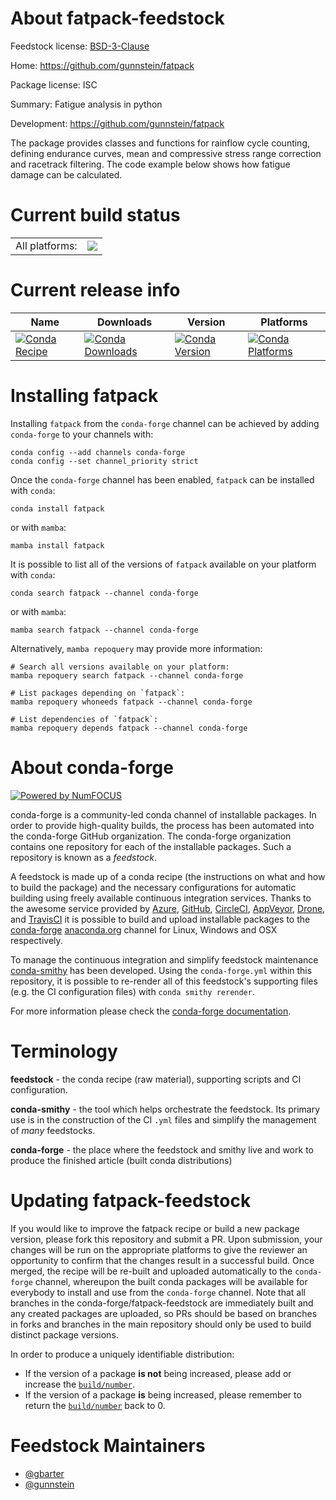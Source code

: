 About fatpack-feedstock
=======================

Feedstock license: [BSD-3-Clause](https://github.com/conda-forge/fatpack-feedstock/blob/main/LICENSE.txt)

Home: https://github.com/gunnstein/fatpack

Package license: ISC

Summary: Fatigue analysis in python

Development: https://github.com/gunnstein/fatpack

The package provides classes and functions for rainflow cycle counting,
defining endurance curves, mean and compressive stress range correction
and racetrack filtering. The code example below shows how fatigue damage
can be calculated.


Current build status
====================


<table><tr><td>All platforms:</td>
    <td>
      <a href="https://dev.azure.com/conda-forge/feedstock-builds/_build/latest?definitionId=19299&branchName=main">
        <img src="https://dev.azure.com/conda-forge/feedstock-builds/_apis/build/status/fatpack-feedstock?branchName=main">
      </a>
    </td>
  </tr>
</table>

Current release info
====================

| Name | Downloads | Version | Platforms |
| --- | --- | --- | --- |
| [![Conda Recipe](https://img.shields.io/badge/recipe-fatpack-green.svg)](https://anaconda.org/conda-forge/fatpack) | [![Conda Downloads](https://img.shields.io/conda/dn/conda-forge/fatpack.svg)](https://anaconda.org/conda-forge/fatpack) | [![Conda Version](https://img.shields.io/conda/vn/conda-forge/fatpack.svg)](https://anaconda.org/conda-forge/fatpack) | [![Conda Platforms](https://img.shields.io/conda/pn/conda-forge/fatpack.svg)](https://anaconda.org/conda-forge/fatpack) |

Installing fatpack
==================

Installing `fatpack` from the `conda-forge` channel can be achieved by adding `conda-forge` to your channels with:

```
conda config --add channels conda-forge
conda config --set channel_priority strict
```

Once the `conda-forge` channel has been enabled, `fatpack` can be installed with `conda`:

```
conda install fatpack
```

or with `mamba`:

```
mamba install fatpack
```

It is possible to list all of the versions of `fatpack` available on your platform with `conda`:

```
conda search fatpack --channel conda-forge
```

or with `mamba`:

```
mamba search fatpack --channel conda-forge
```

Alternatively, `mamba repoquery` may provide more information:

```
# Search all versions available on your platform:
mamba repoquery search fatpack --channel conda-forge

# List packages depending on `fatpack`:
mamba repoquery whoneeds fatpack --channel conda-forge

# List dependencies of `fatpack`:
mamba repoquery depends fatpack --channel conda-forge
```


About conda-forge
=================

[![Powered by
NumFOCUS](https://img.shields.io/badge/powered%20by-NumFOCUS-orange.svg?style=flat&colorA=E1523D&colorB=007D8A)](https://numfocus.org)

conda-forge is a community-led conda channel of installable packages.
In order to provide high-quality builds, the process has been automated into the
conda-forge GitHub organization. The conda-forge organization contains one repository
for each of the installable packages. Such a repository is known as a *feedstock*.

A feedstock is made up of a conda recipe (the instructions on what and how to build
the package) and the necessary configurations for automatic building using freely
available continuous integration services. Thanks to the awesome service provided by
[Azure](https://azure.microsoft.com/en-us/services/devops/), [GitHub](https://github.com/),
[CircleCI](https://circleci.com/), [AppVeyor](https://www.appveyor.com/),
[Drone](https://cloud.drone.io/welcome), and [TravisCI](https://travis-ci.com/)
it is possible to build and upload installable packages to the
[conda-forge](https://anaconda.org/conda-forge) [anaconda.org](https://anaconda.org/)
channel for Linux, Windows and OSX respectively.

To manage the continuous integration and simplify feedstock maintenance
[conda-smithy](https://github.com/conda-forge/conda-smithy) has been developed.
Using the ``conda-forge.yml`` within this repository, it is possible to re-render all of
this feedstock's supporting files (e.g. the CI configuration files) with ``conda smithy rerender``.

For more information please check the [conda-forge documentation](https://conda-forge.org/docs/).

Terminology
===========

**feedstock** - the conda recipe (raw material), supporting scripts and CI configuration.

**conda-smithy** - the tool which helps orchestrate the feedstock.
                   Its primary use is in the construction of the CI ``.yml`` files
                   and simplify the management of *many* feedstocks.

**conda-forge** - the place where the feedstock and smithy live and work to
                  produce the finished article (built conda distributions)


Updating fatpack-feedstock
==========================

If you would like to improve the fatpack recipe or build a new
package version, please fork this repository and submit a PR. Upon submission,
your changes will be run on the appropriate platforms to give the reviewer an
opportunity to confirm that the changes result in a successful build. Once
merged, the recipe will be re-built and uploaded automatically to the
`conda-forge` channel, whereupon the built conda packages will be available for
everybody to install and use from the `conda-forge` channel.
Note that all branches in the conda-forge/fatpack-feedstock are
immediately built and any created packages are uploaded, so PRs should be based
on branches in forks and branches in the main repository should only be used to
build distinct package versions.

In order to produce a uniquely identifiable distribution:
 * If the version of a package **is not** being increased, please add or increase
   the [``build/number``](https://docs.conda.io/projects/conda-build/en/latest/resources/define-metadata.html#build-number-and-string).
 * If the version of a package **is** being increased, please remember to return
   the [``build/number``](https://docs.conda.io/projects/conda-build/en/latest/resources/define-metadata.html#build-number-and-string)
   back to 0.

Feedstock Maintainers
=====================

* [@gbarter](https://github.com/gbarter/)
* [@gunnstein](https://github.com/gunnstein/)

